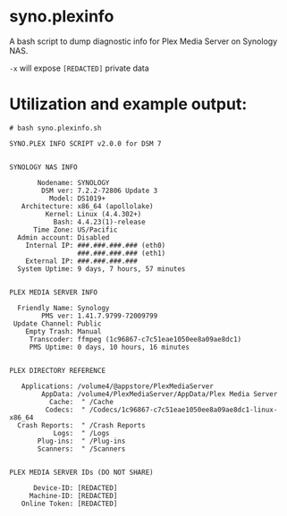 # syno.plexinfo

A bash script to dump diagnostic info for Plex Media Server on Synology NAS.

`-x` will expose `[REDACTED]` private data

# Utilization and example output:

    # bash syno.plexinfo.sh

    SYNO.PLEX INFO SCRIPT v2.0.0 for DSM 7
    
    
    SYNOLOGY NAS INFO
    
           Nodename: SYNOLOGY
            DSM ver: 7.2.2-72806 Update 3
              Model: DS1019+
       Architecture: x86_64 (apollolake)
             Kernel: Linux (4.4.302+)
               Bash: 4.4.23(1)-release
          Time Zone: US/Pacific
      Admin account: Disabled
        Internal IP: ###.###.###.### (eth0)
                     ###.###.###.### (eth1)
        External IP: ###.###.###.###
      System Uptime: 9 days, 7 hours, 57 minutes
    
    
    PLEX MEDIA SERVER INFO
    
      Friendly Name: Synology
            PMS ver: 1.41.7.9799-72009799
     Update Channel: Public
        Empty Trash: Manual
         Transcoder: ffmpeg (1c96867-c7c51eae1050ee8a09ae8dc1)
         PMS Uptime: 0 days, 10 hours, 16 minutes
    
    
    PLEX DIRECTORY REFERENCE
    
       Applications: /volume4/@appstore/PlexMediaServer
            AppData: /volume4/PlexMediaServer/AppData/Plex Media Server
              Cache:  " /Cache
             Codecs:  " /Codecs/1c96867-c7c51eae1050ee8a09ae8dc1-linux-x86_64
      Crash Reports:  " /Crash Reports
               Logs:  " /Logs
           Plug-ins:  " /Plug-ins
           Scanners:  " /Scanners
    
    
    PLEX MEDIA SERVER IDs (DO NOT SHARE)
    
          Device-ID: [REDACTED]
         Machine-ID: [REDACTED]
       Online Token: [REDACTED]
